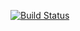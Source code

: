 [![Build Status](https://travis-ci.org/jocelyntran1/cse110-lab6.svg?branch=master)](https://travis-ci.org/jocelyntran1/cse110-lab6)
